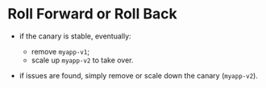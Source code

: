 # Roll Forward or Roll Back

- if the canary is stable, eventually:
  - remove `myapp-v1`;
  - scale up `myapp-v2` to take over.

- if issues are found, simply remove or scale down the canary (`myapp-v2`).
